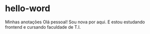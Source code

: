 # hello-word
Minhas anotações
Olá pessoal!
Sou nova por aqui. E estou estudando frontend e cursando faculdade de T.I.
